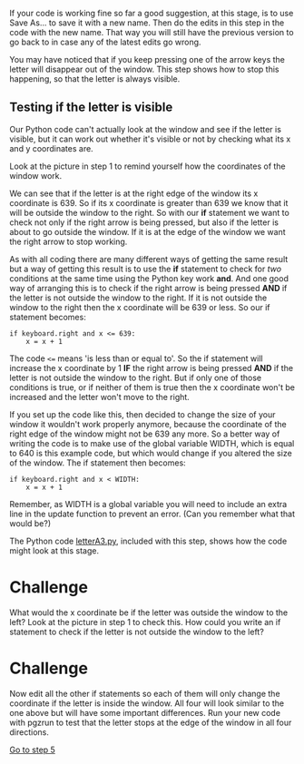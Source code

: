 If your code is working fine so far a good suggestion, at this stage, is to use Save As... to save it with a new name. Then do the edits in this step in the code with the new name. That way you will still have the previous version to go back to in case any of the latest edits go wrong.

You may have noticed that if you keep pressing one of the arrow keys the letter will disappear out of the window. This step shows how to stop this happening, so that the letter is always visible.

Testing if the letter is visible
--------------------------------

Our Python code can't actually look at the window and see if the letter is visible, but it can work out whether it's visible or not by checking what its x and y coordinates are.

Look at the picture in step 1 to remind yourself how the coordinates of the window work. 

We can see that if the letter is at the right edge of the window its x coordinate is 639. So if its x coordinate is greater than 639 we know that it will be outside the window to the right. So with our **if** statement we want to check not only if the right arrow is being pressed, but also if the letter is about to go outside the window. If it is at the edge of the window we want the right arrow to stop working.

As with all coding there are many different ways of getting the same result but a way of getting this result is to use the **if** statement to check for *two* conditions at the same time using the Python key work **and**. And one good way of arranging this is to check if the right arrow is being pressed **AND** if the letter is not outside the window to the right. If it is not outside the window to the right then the x coordinate will be 639 or less. So our if statement becomes:

```
if keyboard.right and x <= 639:
    x = x + 1
```

The code ```<=``` means 'is less than or equal to'. So the if statement will increase the x coordinate by 1 **IF** the right arrow is being pressed **AND** if the letter is not outside the window to the right. But if only one of those conditions is true, or if neither of them is true then the x coordinate won't be increased and the letter won't move to the right.

If you set up the code like this, then decided to change the size of your window it wouldn't work properly anymore, because the coordinate of the right edge of the window might not be 639 any more. So a better way of writing the code is to make use of the global variable WIDTH, which is equal to 640 is this example code, but which would change if you altered the size of the window. The if statement then becomes:

```
if keyboard.right and x < WIDTH:
    x = x + 1
```
Remember, as WIDTH is a global variable you will need to include an extra line in the update function to prevent an error. (Can you remember what that would be?)

The Python code [letterA3.py](letterA3.py), included with this step, shows how the code might look at this stage.

Challenge
=========
What would the x coordinate be if the letter was outside the window to the left? Look at the picture in step 1 to check this. How could you write an if statement to check if the letter is not outside the window to the left?

Challenge
=========
Now edit all the other if statements so each of them will only change the coordinate if the letter is inside the window. All four will look similar to the one above but will have some important differences. Run your new code with pgzrun to test that the letter stops at the edge of the window in all four directions.

[Go to step 5](../Step5-rectangles/README.md)
